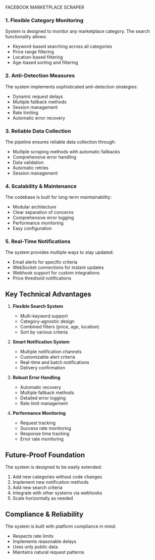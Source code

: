 FACEBOOK MARKETPLACE SCRAPER


### 1. Flexible Category Monitoring
System is designed to monitor any marketplace category. The search functionality allows:
- Keyword-based searching across all categories
- Price range filtering
- Location-based filtering
- Age-based sorting and filtering

### 2. Anti-Detection Measures
The system implements sophisticated anti-detection strategies:
- Dynamic request delays
- Multiple fallback methods
- Session management
- Rate limiting
- Automatic error recovery


### 3. Reliable Data Collection
The pipeline ensures reliable data collection through:
- Multiple scraping methods with automatic fallbacks
- Comprehensive error handling
- Data validation
- Automatic retries
- Session management

### 4. Scalability & Maintenance
The codebase is built for long-term maintainability:
- Modular architecture
- Clear separation of concerns
- Comprehensive error logging
- Performance monitoring
- Easy configuration


### 5. Real-Time Notifications
The system provides multiple ways to stay updated:
- Email alerts for specific criteria
- WebSocket connections for instant updates
- Webhook support for custom integrations
- Price threshold notifications



## Key Technical Advantages

1. **Flexible Search System**
   - Multi-keyword support
   - Category-agnostic design
   - Combined filters (price, age, location)
   - Sort by various criteria

2. **Smart Notification System**
   - Multiple notification channels
   - Customizable alert criteria
   - Real-time and batch notifications
   - Delivery confirmation

3. **Robust Error Handling**
   - Automatic recovery
   - Multiple fallback methods
   - Detailed error logging
   - Rate limit management

4. **Performance Monitoring**
   - Request tracking
   - Success rate monitoring
   - Response time tracking
   - Error rate monitoring

## Future-Proof Foundation

The system is designed to be easily extended:
1. Add new categories without code changes
2. Implement new notification methods
3. Add new search criteria
4. Integrate with other systems via webhooks
5. Scale horizontally as needed

## Compliance & Reliability

The system is built with platform compliance in mind:
- Respects rate limits
- Implements reasonable delays
- Uses only public data
- Maintains natural request patterns

